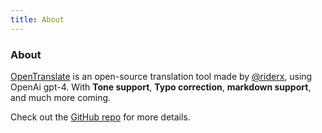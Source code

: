 ```yaml
---
title: About
---
```


<div class="text-center">
  <!-- You can use Vue components inside markdown -->
  <div i-carbon-dicom-overlay class="text-4xl -mb-6 m-auto" />
  <h3>About</h3>
</div>

[OpenTranslate](https://github.com/riderx/opentranslate) is an open-source translation tool made by [@riderx](https://github.com/riderx), using OpenAi gpt-4. With **Tone support**, **Typo correction**, **markdown support**, and much more coming.

Check out the [GitHub repo](https://github.com/riderx/opentranslate) for more details.

